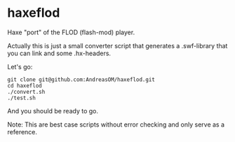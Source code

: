 haxeflod
========

Haxe "port" of the FLOD (flash-mod) player.

Actually this is just a small converter script that generates a .swf-library that you can link
and some .hx-headers.

Let's go:

	git clone git@github.com:AndreasOM/haxeflod.git
	cd haxeflod
	./convert.sh
	./test.sh
	
And you should be ready to go.

Note:
This are best case scripts without error checking
and only serve as a reference.
